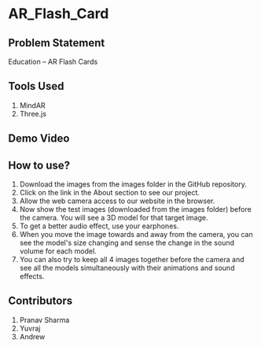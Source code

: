 # AR_Flash_Card
## Problem Statement
  Education – AR Flash Cards
## Tools Used
1. MindAR
2. Three.js
## Demo Video

## How to use?
1.	Download the images from the images folder in the GitHub repository.
2.	Click on the link in the About section to see our project.
3.	Allow the web camera access to our website in the browser.
4.	Now show the test images (downloaded from the images folder) before the camera. You will see a 3D model for that target image.
5.	To get a better audio effect, use your earphones.
6.	When you move the image towards and away from the camera, you can see the model's size changing and sense the change in the sound volume for each model.
7.	You can also try to keep all 4 images together before the camera and see all the models simultaneously with their animations and sound effects.
## Contributors
  1. Pranav Sharma
  2. Yuvraj
  3. Andrew
